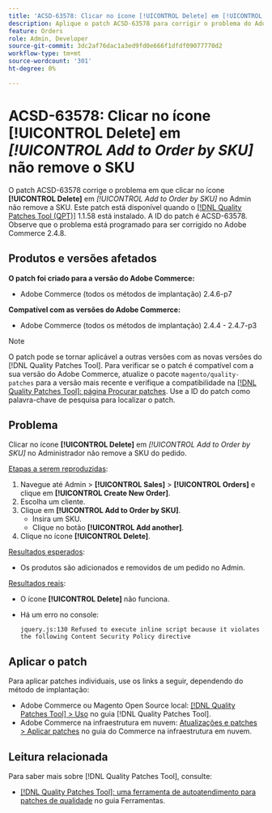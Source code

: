 ```yaml
---
title: 'ACSD-63578: Clicar no ícone [!UICONTROL Delete] em [!UICONTROL Add to Order by SKU] não remove a SKU'
description: Aplique o patch ACSD-63578 para corrigir o problema do Adobe Commerce em que clicar no ícone [!UICONTROL Delete] em [!UICONTROL Add to Order by SKU] no Admin não remove o SKU.
feature: Orders
role: Admin, Developer
source-git-commit: 3dc2af76dac1a3ed9fd0e666f1dfdf09077770d2
workflow-type: tm+mt
source-wordcount: '301'
ht-degree: 0%

---
```



# ACSD-63578: Clicar no ícone **[!UICONTROL Delete]** em *[!UICONTROL Add to Order by SKU]* não remove o SKU

O patch ACSD-63578 corrige o problema em que clicar no ícone **[!UICONTROL Delete]** em *[!UICONTROL Add to Order by SKU]* no Admin não remove a SKU. Este patch está disponível quando o [[!DNL Quality Patches Tool (QPT)]](/help/tools/quality-patches-tool/quality-patches-tool-to-self-serve-quality-patches.md) 1.1.58 está instalado. A ID do patch é ACSD-63578. Observe que o problema está programado para ser corrigido no Adobe Commerce 2.4.8.

## Produtos e versões afetados

**O patch foi criado para a versão do Adobe Commerce:**

* Adobe Commerce (todos os métodos de implantação) 2.4.6-p7

**Compatível com as versões do Adobe Commerce:**

* Adobe Commerce (todos os métodos de implantação) 2.4.4 - 2.4.7-p3

>[!NOTE]
>
>O patch pode se tornar aplicável a outras versões com as novas versões do [!DNL Quality Patches Tool]. Para verificar se o patch é compatível com a sua versão do Adobe Commerce, atualize o pacote `magento/quality-patches` para a versão mais recente e verifique a compatibilidade na [[!DNL Quality Patches Tool]: página Procurar patches](https://experienceleague.adobe.com/tools/commerce-quality-patches/index.html?lang=pt-BR). Use a ID do patch como palavra-chave de pesquisa para localizar o patch.

## Problema

Clicar no ícone **[!UICONTROL Delete]** em *[!UICONTROL Add to Order by SKU]* no Administrador não remove a SKU do pedido.

<u>Etapas a serem reproduzidas</u>:

1. Navegue até Admin > **[!UICONTROL Sales]** > **[!UICONTROL Orders]** e clique em **[!UICONTROL Create New Order]**.
1. Escolha um cliente.
1. Clique em **[!UICONTROL Add to Order by SKU]**.
   * Insira um SKU.
   * Clique no botão **[!UICONTROL Add another]**.
1. Clique no ícone **[!UICONTROL Delete]**.

<u>Resultados esperados</u>:

* Os produtos são adicionados e removidos de um pedido no Admin.

<u>Resultados reais</u>:

* O ícone **[!UICONTROL Delete]** não funciona.
* Há um erro no console:

  `jquery.js:130 Refused to execute inline script because it violates the following Content Security Policy directive`

## Aplicar o patch

Para aplicar patches individuais, use os links a seguir, dependendo do método de implantação:

* Adobe Commerce ou Magento Open Source local: [[!DNL Quality Patches Tool] > Uso](/help/tools/quality-patches-tool/usage.md) no guia [!DNL Quality Patches Tool].
* Adobe Commerce na infraestrutura em nuvem: [Atualizações e patches > Aplicar patches](https://experienceleague.adobe.com/docs/commerce-cloud-service/user-guide/develop/upgrade/apply-patches.html?lang=pt-BR) no guia do Commerce na infraestrutura em nuvem.

## Leitura relacionada

Para saber mais sobre [!DNL Quality Patches Tool], consulte:

* [[!DNL Quality Patches Tool]: uma ferramenta de autoatendimento para patches de qualidade](/help/tools/quality-patches-tool/quality-patches-tool-to-self-serve-quality-patches.md) no guia Ferramentas.
